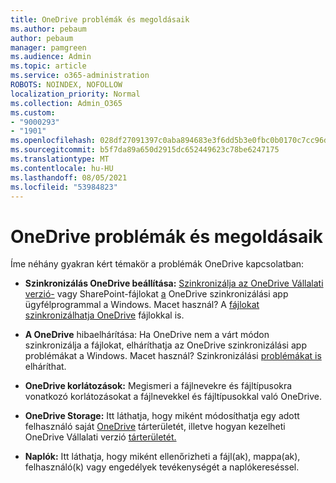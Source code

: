 ```yaml
---
title: OneDrive problémák és megoldásaik
ms.author: pebaum
author: pebaum
manager: pamgreen
ms.audience: Admin
ms.topic: article
ms.service: o365-administration
ROBOTS: NOINDEX, NOFOLLOW
localization_priority: Normal
ms.collection: Admin_O365
ms.custom:
- "9000293"
- "1901"
ms.openlocfilehash: 028df27091397c0aba894683e3f6dd5b3e0fbc0b0170c7cc96d4da423dfd3119
ms.sourcegitcommit: b5f7da89a650d2915dc652449623c78be6247175
ms.translationtype: MT
ms.contentlocale: hu-HU
ms.lasthandoff: 08/05/2021
ms.locfileid: "53984823"
---
```

# <a name="onedrive-common-issues-and-resolutions"></a>OneDrive problémák és megoldásaik

Íme néhány gyakran kért témakör a problémák OneDrive kapcsolatban:

- **Szinkronizálás OneDrive beállítása:** [Szinkronizálja az OneDrive Vállalati verzió-](https://go.microsoft.com/fwlink/?linkid=533375) vagy SharePoint-fájlokat [a](https://go.microsoft.com/fwlink/?linkid=871666) OneDrive szinkronizálási app ügyfélprogrammal a Windows.  Macet használ? A [fájlokat szinkronizálhatja OneDrive](https://support.office.com/article/Sync-files-with-the-OneDrive-sync-client-on-Mac-OS-X-d11b9f29-00bb-4172-be39-997da46f913f) fájlokkal is.

- **A OneDrive** hibaelhárítása: Ha OneDrive nem a várt módon szinkronizálja a [](https://go.microsoft.com/fwlink/?linkid=866431) fájlokat, elháríthatja az OneDrive szinkronizálási app problémákat a Windows. Macet használ? Szinkronizálási [problémákat is](https://support.office.com/article/fix-onedrive-sync-problems-on-a-mac-af3012d7-13ec-4ac9-bbb1-ebcd2a0cd756) elháríthat.
- **OneDrive korlátozások:** Megismeri a [](https://support.office.com/article/Invalid-file-names-and-file-types-in-OneDrive-OneDrive-for-Business-and-SharePoint-64883a5d-228e-48f5-b3d2-eb39e07630fa) fájlnevekre és fájltípusokra vonatkozó korlátozásokat a fájlnevekkel és fájltípusokkal való OneDrive.
- **OneDrive Storage:** Itt láthatja, hogy miként módosíthatja egy adott felhasználó saját [OneDrive](https://docs.microsoft.com/onedrive/change-user-storage) tárterületét, illetve hogyan kezelheti OneDrive Vállalati verzió [tárterületét.](https://support.office.com/article/Manage-your-OneDrive-for-Business-storage-31519161-059C-4764-B6F8-F5CD29F7FE68)
- **Naplók:** Itt láthatja, hogy miként ellenőrizheti a fájl(ak), mappa(ak), felhasználó(k) vagy engedélyek tevékenységét a naplókereséssel. [](https://docs.microsoft.com/microsoft-365/compliance/search-the-audit-log-in-security-and-compliance#search-the-audit-log) 
